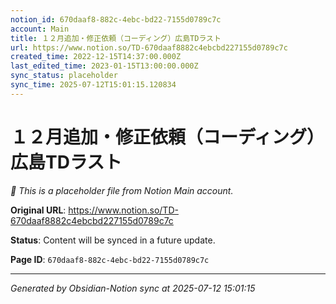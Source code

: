 ```yaml
---
notion_id: 670daaf8-882c-4ebc-bd22-7155d0789c7c
account: Main
title: １２月追加・修正依頼（コーディング）広島TDラスト
url: https://www.notion.so/TD-670daaf8882c4ebcbd227155d0789c7c
created_time: 2022-12-15T14:37:00.000Z
last_edited_time: 2023-01-15T13:00:00.000Z
sync_status: placeholder
sync_time: 2025-07-12T15:01:15.120834
---
```


# １２月追加・修正依頼（コーディング）広島TDラスト

*🔄 This is a placeholder file from Notion Main account.*

**Original URL**: https://www.notion.so/TD-670daaf8882c4ebcbd227155d0789c7c

**Status**: Content will be synced in a future update.

**Page ID**: `670daaf8-882c-4ebc-bd22-7155d0789c7c`

---

*Generated by Obsidian-Notion sync at 2025-07-12 15:01:15*
